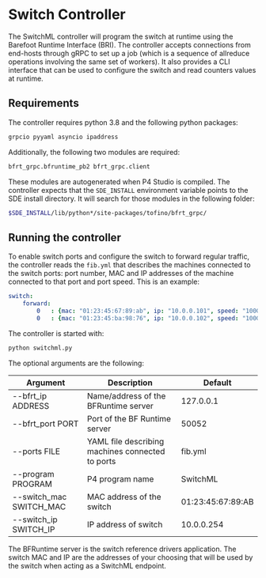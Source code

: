 # Switch Controller

The SwitchML controller will program the switch at runtime using the Barefoot Runtime Interface (BRI). The controller accepts connections from end-hosts through gRPC to set up a job (which is a sequence of allreduce operations involving the same set of workers). It also provides a CLI interface that can be used to configure the switch and read counters values at runtime.

## Requirements
The controller requires python 3.8 and the following python packages:

```bash
grpcio pyyaml asyncio ipaddress
```

Additionally, the following two modules are required:

```bash
bfrt_grpc.bfruntime_pb2 bfrt_grpc.client
```

These modules are autogenerated when P4 Studio is compiled. The controller expects that the `SDE_INSTALL` environment variable points to the SDE install directory. It will search for those modules in the following folder:

```bash
$SDE_INSTALL/lib/python*/site-packages/tofino/bfrt_grpc/
```

## Running the controller

To enable switch ports and configure the switch to forward regular traffic, the controller reads the `fib.yml` that describes the machines connected to the switch ports: port number, MAC and IP addresses of the machine connected to that port and port speed.
This is an example:

```yaml
switch:
    forward:
        0   : {mac: "01:23:45:67:89:ab", ip: "10.0.0.101", speed: "100G"}
        0   : {mac: "01:23:45:ba:98:76", ip: "10.0.0.102", speed: "100G"}
```

The controller is started with:

```bash
python switchml.py
```

The optional arguments are the following:

| Argument | Description | Default |
|-|-|-|
| --bfrt_ip ADDRESS | Name/address of the BFRuntime server | 127.0.0.1 |
| --bfrt_port PORT | Port of the BF Runtime server | 50052 |
| --ports FILE | YAML file describing machines connected to ports | fib.yml |
| --program PROGRAM | P4 program name | SwitchML |
| --switch_mac SWITCH_MAC | MAC address of the switch | 01:23:45:67:89:AB |
| --switch_ip SWITCH_IP | IP address of switch | 10.0.0.254 |

The BFRuntime server is the switch reference drivers application. The switch MAC and IP are the addresses of your choosing that will be used by the switch when acting as a SwitchML endpoint.
